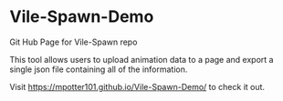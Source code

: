 # Vile-Spawn-Demo
Git Hub Page for Vile-Spawn repo

This tool allows users to upload animation data to a page and export a single json file containing all of the information.

Visit https://mpotter101.github.io/Vile-Spawn-Demo/ to check it out.
